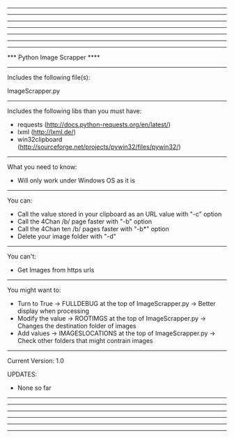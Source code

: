 
------------------------------
------------------------------
******************************
******************************
******************************
------------------------------
------------------------------

*** Python Image Scrapper ****

------------------------------

Includes the following file(s):

ImageScrapper.py

------------------------------

Includes the following libs than you must have:

- requests 			(http://docs.python-requests.org/en/latest/)
- lxml 				(http://lxml.de/)
- win32clipboard	(http://sourceforge.net/projects/pywin32/files/pywin32/)

------------------------------

What you need to know:

- Will only work under Windows OS as it is

------------------------------

You can:

- Call the value stored in your clipboard as an URL value with "-c" option
- Call the 4Chan /b/ page faster with "-b" option
- Call the 4Chan ten /b/ pages faster with "-b*" option
- Delete your image folder with "-d"

------------------------------

You can't:

- Get Images from https urls

------------------------------

You might want to:

- Turn to True 		  ->		FULLDEBUG at the top of ImageScrapper.py 	    	->		Better display when processing
- Modify the value	->		ROOTIMGS at the top of ImageScrapper.py 		    ->		Changes the destination folder of images
- Add values 			  ->		IMAGESLOCATIONS at the top of ImageScrapper.py	->		Check other folders that might contrain images

------------------------------

Current Version: 1.0

UPDATES:

- None so far

------------------------------
******************************
******************************
******************************
------------------------------
------------------------------
